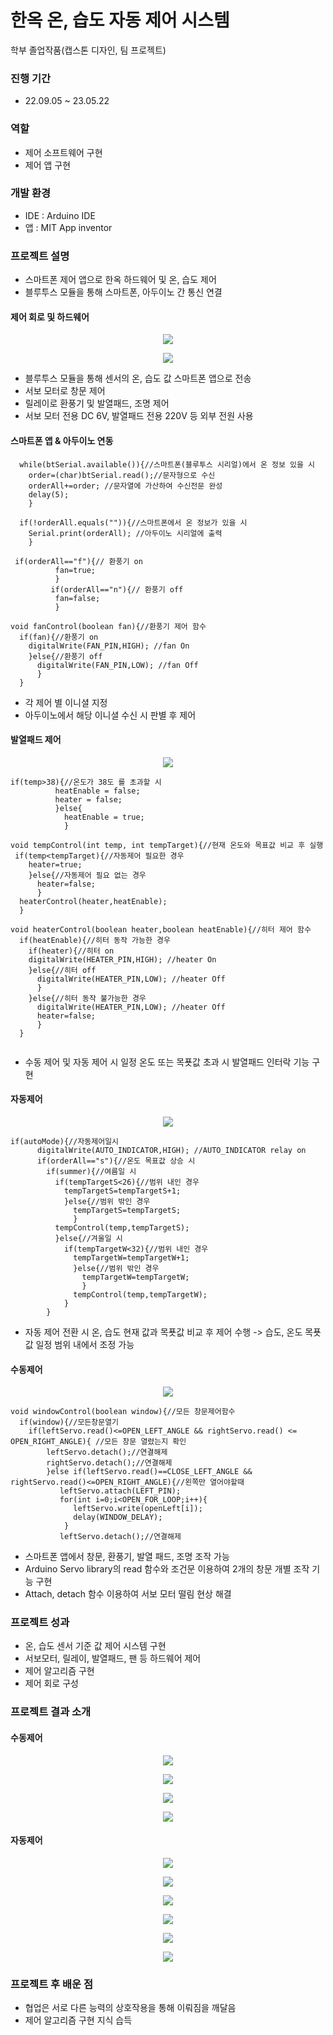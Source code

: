 # 한옥 온, 습도 자동 제어 시스템
학부 졸업작품(캡스톤 디자인, 팀 프로젝트)

### 진행 기간 
- 22.09.05 ~ 23.05.22

### 역할
- 제어 소프트웨어 구현
- 제어 앱 구현

### 개발 환경
- IDE : Arduino IDE
- 앱 : MIT App inventor

### 프로젝트 설명
- 스마트폰 제어 앱으로 한옥 하드웨어 및 온, 습도 제어
- 블루투스 모듈을 통해 스마트폰, 아두이노 간 통신 연결
  
#### 제어 회로 및 하드웨어
<p align="center">
  <img src="https://github.com/madorosjang/hanok_temp_n_humid_auto_control_system/assets/122807795/21c9bd3c-73b6-40ea-b21c-54bfeef08a02">
</p>
<p align="center">
  <img src="https://github.com/madorosjang/hanok_temp_n_humid_auto_control_system/assets/122807795/23335349-d149-46d0-ac7f-64201164b86b">
</p>

- 블루투스 모듈을 통해 센서의 온, 습도 값 스마트폰 앱으로 전송
- 서보 모터로 창문 제어
- 릴레이로 환풍기 및 발열패드, 조명 제어
- 서보 모터 전용 DC 6V, 발열패드 전용 220V 등 외부 전원 사용

#### 스마트폰 앱 & 아두이노 연동
```
  while(btSerial.available()){//스마트폰(블루투스 시리얼)에서 온 정보 있을 시 
    order=(char)btSerial.read();//문자형으로 수신
    orderAll+=order; //문자열에 가산하여 수신전문 완성
    delay(5);
    } 
        
  if(!orderAll.equals("")){//스마트폰에서 온 정보가 있을 시
    Serial.print(orderAll); //아두이노 시리얼에 출력
    }

 if(orderAll=="f"){// 환풍기 on
          fan=true;
          }
         if(orderAll=="n"){// 환풍기 off
          fan=false;
          }

void fanControl(boolean fan){//환풍기 제어 함수
  if(fan){//환풍기 on
    digitalWrite(FAN_PIN,HIGH); //fan On
    }else{//환풍기 off
      digitalWrite(FAN_PIN,LOW); //fan Off
      }
  }
```
- 각 제어 별 이니셜 지정
- 아두이노에서 해당 이니셜 수신 시 판별 후 제어

#### 발열패드 제어
<p align="center">
  <img src="https://github.com/madorosjang/hanok_temp_n_humid_auto_control_system/assets/122807795/0e2d58fc-a33a-4b33-9026-ca0f9eb44d1c">
</p>

```
if(temp>38){//온도가 38도 를 초과할 시
          heatEnable = false;
          heater = false;
          }else{
            heatEnable = true;
            }

void tempControl(int temp, int tempTarget){//현재 온도와 목표값 비교 후 실행
 if(temp<tempTarget){//자동제어 필요한 경우
    heater=true;
    }else{//자동제어 필요 없는 경우
      heater=false;
      }
  heaterControl(heater,heatEnable);
  }

void heaterControl(boolean heater,boolean heatEnable){//히터 제어 함수
  if(heatEnable){//히터 동작 가능한 경우
    if(heater){//히터 on
    digitalWrite(HEATER_PIN,HIGH); //heater On
    }else{//히터 off
      digitalWrite(HEATER_PIN,LOW); //heater Off
      }
    }else{//히터 동작 불가능한 경우
      digitalWrite(HEATER_PIN,LOW); //heater Off
      heater=false;
      }
  }
            
```
- 수동 제어 및 자동 제어 시 일정 온도 또는 목푯값 초과 시 발열패드 인터락 기능 구현

#### 자동제어
<p align="center">
  <img src="https://github.com/madorosjang/hanok_temp_n_humid_auto_control_system/assets/122807795/727f0799-45f2-4db6-9cf2-752bae9253b2">
</p>

```
if(autoMode){//자동제어일시
      digitalWrite(AUTO_INDICATOR,HIGH); //AUTO_INDICATOR relay on
      if(orderAll=="s"){//온도 목표값 상승 시
        if(summer){//여름일 시
          if(tempTargetS<26){//범위 내인 경우
            tempTargetS=tempTargetS+1;
            }else{//범위 밖인 경우
              tempTargetS=tempTargetS;
              } 
          tempControl(temp,tempTargetS);  
          }else{//겨울일 시
            if(tempTargetW<32){//범위 내인 경우
              tempTargetW=tempTargetW+1;
              }else{//범위 밖인 경우
                tempTargetW=tempTargetW;
                }
              tempControl(temp,tempTargetW); 
            }
        }
```
- 자동 제어 전환 시 온, 습도 현재 값과 목푯값 비교 후 제어 수행 -> 습도, 온도 목푯값 일정 범위 내에서 조정 가능

#### 수동제어
<p align="center">
  <img src="https://github.com/madorosjang/hanok_temp_n_humid_auto_control_system/assets/122807795/ee1a928d-8331-4938-bfad-82f53a696871">
</p>
 
```
void windowControl(boolean window){//모든 창문제어함수
  if(window){//모든창문열기
    if(leftServo.read()<=OPEN_LEFT_ANGLE && rightServo.read() <= OPEN_RIGHT_ANGLE){ //모든 창문 열렸는지 확인
        leftServo.detach();//연결해제
        rightServo.detach();//연결해제
        }else if(leftServo.read()==CLOSE_LEFT_ANGLE && rightServo.read()<=OPEN_RIGHT_ANGLE){//왼쪽만 열어야할때
           leftServo.attach(LEFT_PIN);        
           for(int i=0;i<OPEN_FOR_LOOP;i++){
              leftServo.write(openLeft[i]);
              delay(WINDOW_DELAY);
            }
           leftServo.detach();//연결해제
```
- 스마트폰 앱에서 창문, 환풍기, 발열 패드, 조명 조작 가능
- Arduino Servo library의 read 함수와 조건문 이용하여 2개의 창문 개별 조작 기능 구현
- Attach, detach 함수 이용하여 서보 모터 떨림 현상 해결

### 프로젝트 성과
- 온, 습도 센서 기준 값 제어 시스템 구현
- 서보모터, 릴레이, 발열패드, 팬 등 하드웨어 제어
- 제어 알고리즘 구현
- 제어 회로 구성

### 프로젝트 결과 소개
#### 수동제어
<p align="center">
  <img src="https://github.com/madorosjang/hanok_temp_n_humid_auto_control_system/assets/122807795/db2b5ccc-1c89-44ea-a526-f205b6db52bb">
</p>

<p align="center">
  <img src="https://github.com/madorosjang/hanok_temp_n_humid_auto_control_system/assets/122807795/1ae9ac38-0646-458a-90be-9610bebf401d">
</p>

<p align="center">
  <img src="https://github.com/madorosjang/hanok_temp_n_humid_auto_control_system/assets/122807795/cc762c2e-7758-4cd4-8a22-714e765aec39">
</p>

<p align="center">
  <img src="https://github.com/madorosjang/hanok_temp_n_humid_auto_control_system/assets/122807795/ab4713db-c370-4253-91d6-9f27cb8d163a">
</p>

#### 자동제어
<p align="center">
  <img src="https://github.com/madorosjang/hanok_temp_n_humid_auto_control_system/assets/122807795/bae8d818-e864-4560-9e59-f6a79dda28a5">
</p>

<p align="center">
  <img src="https://github.com/madorosjang/hanok_temp_n_humid_auto_control_system/assets/122807795/0f239c19-3e1b-4c42-a7c5-ac44bd5e8ade">
</p>

<p align="center">
  <img src="https://github.com/madorosjang/hanok_temp_n_humid_auto_control_system/assets/122807795/e513a082-39b6-4ed5-9fad-3b753743f6c7">
</p>

<p align="center">
  <img src="https://github.com/madorosjang/hanok_temp_n_humid_auto_control_system/assets/122807795/1fb43ecd-7920-4b4c-8102-67a7725b8535">
</p>

<p align="center">
  <img src="https://github.com/madorosjang/hanok_temp_n_humid_auto_control_system/assets/122807795/b9738d51-d927-4206-a089-efcd584de7b0">
</p>

<p align="center">
  <img src="https://github.com/madorosjang/hanok_temp_n_humid_auto_control_system/assets/122807795/4a76134a-799c-4a07-b6be-2769b53eafcd">
</p>

### 프로젝트 후 배운 점
- 협업은 서로 다른 능력의 상호작용을 통해 이뤄짐을 깨달음
- 제어 알고리즘 구현 지식 습득
  
